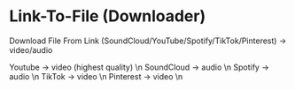 # Link-To-File (Downloader)
Download File From Link (SoundCloud/YouTube/Spotify/TikTok/Pinterest) -> video/audio

Youtube -> video (highest quality) \n
SoundCloud -> audio \n
Spotify -> audio \n
TikTok -> video \n
Pinterest -> video \n
